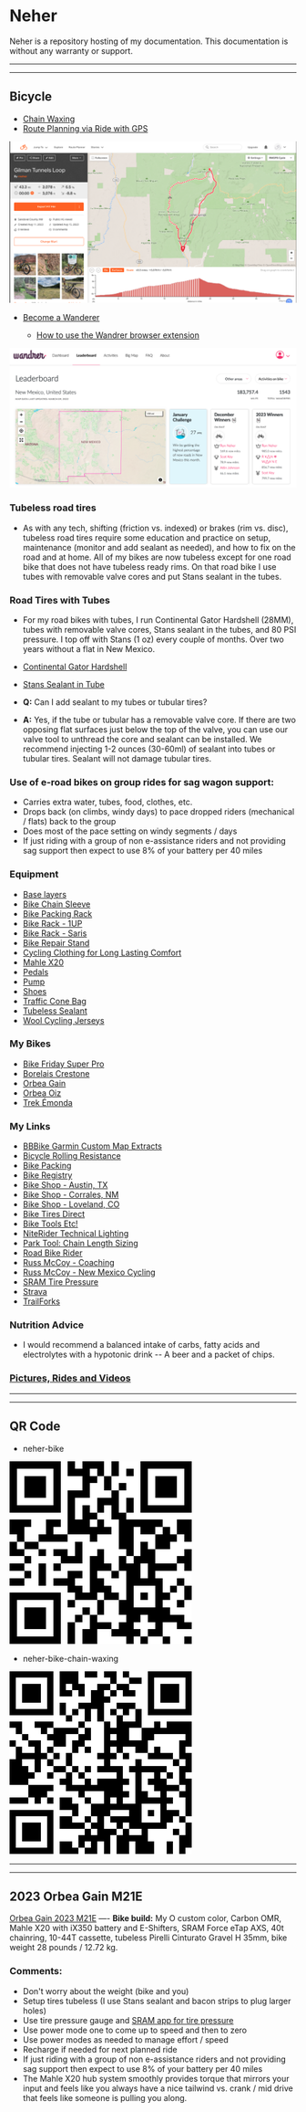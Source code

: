 # Neher

Neher is a repository hosting of my documentation. This documentation is without any warranty or support.

----------

----------

<!---
Comment
-->

## Bicycle

- [Chain Waxing](Docs/Bicycle-Chain-Waxing.md)
- [Route Planning via Ride with GPS](https://ridewithgps.com/)

![image02](Docs/Images/ridewithgps-gilman-tunnels-loop.png)

- [Become a Wanderer](https://wandrer.earth/about)

    - [How to use the Wandrer browser extension](https://wandrer.earth/install_extension)

![image02](Docs/Images/wandrer-2023-nm.png)

### Tubeless road tires

- As with any tech, shifting (friction vs. indexed) or brakes (rim vs. disc), tubeless road tires require some education and practice on setup, maintenance (monitor and add sealant as needed), and how to fix on the road and at home. All of my bikes are now tubeless except for one road bike that does not have tubeless ready rims. On that road bike I use tubes with removable valve cores and put Stans sealant in the tubes.


### Road Tires with Tubes

- For my road bikes with tubes, I run Continental Gator Hardshell (28MM), tubes with removable valve cores, Stans sealant in the tubes, and 80 PSI pressure. I top off with Stans (1 oz) every couple of months. Over two years without a flat in New Mexico. 

- [Continental Gator Hardshell](https://www.bicyclerollingresistance.com/road-bike-reviews/continental-gator-hardshell)
- [Stans Sealant in Tube](https://www.notubes.com/support-center/sealant)

- **Q:** Can I add sealant to my tubes or tubular tires?
- **A:** Yes, if the tube or tubular has a removable valve core. If there are two opposing flat surfaces just below the top of the valve, you can use our valve tool to unthread the core and sealant can be installed. We recommend injecting 1-2 ounces (30-60ml) of sealant into tubes or tubular tires. Sealant will not damage tubular tires.

### Use of e-road bikes on group rides for sag wagon support:

- Carries extra water, tubes, food, clothes, etc.
- Drops back (on climbs, windy days) to pace dropped riders (mechanical / flats) back to the group 
- Does most of the pace setting on windy  segments / days
- If just riding with a group of non e-assistance riders and not providing sag support then expect to use 8% of your battery per 40 miles

### Equipment

- [Base layers](https://merino.tech/)
- [Bike Chain Sleeve](http://www.whitelightningco.com/products/johnnys/chain-johnny)
- [Bike Packing Rack](https://aeroe.com/)
- [Bike Rack - 1UP](https://1up-usa.com/)
- [Bike Rack - Saris](https://saris.com/collections/racks)
- [Bike Repair Stand](https://feedbacksports.com/collections/bike-repair-stands/products/ultralight-bike-repair-stand?variant=44214811296042)
- [Cycling Clothing for Long Lasting Comfort](https://www.boure.com/index.html)
- [Mahle X20](https://mahle-smartbike.com/news-event/experience-next-level-cycling-with-the-orbea-gain-ebike-and-mahle-x20-system/)
- [Pedals](https://www.crankbrothers.com/collections/eggbeater/products/eggbeater-1?variant=53958723335)
- [Pump](https://www.fumpapumps.com/products/fumpa-bike-pump)
- [Shoes](https://www.crankbrothers.com/products/mallet-e-lace-black-blue?variant=39315475202144#grouped-product-input)
- [Traffic Cone Bag](https://trafficconebag.blogspot.com/p/traffic-cone-bag-101.html)
- [Tubeless Sealant](https://www.notubes.com/stan-s-tire-sealant-quart)
- [Wool Cycling Jerseys](https://www.oregoncyclewear.com/woolcyclingjerseys.html)

### My Bikes

- [Bike Friday Super Pro](https://bikefriday.com/bike-models/)
- [Borelais Crestone](https://fatbike.com/collections/crestone-builds/products/crestone-custom-sram)
- [Orbea Gain](https://www.orbea.com/us-en/ebikes/road/gain/)
- [Orbea Oiz](https://www.orbea.com/us-en/bicycles/mountain/oiz/)
- [Trek Émonda](https://www.trekbikes.com/us/en_US/emonda/)

### My Links

- [BBBike Garmin Custom Map Extracts](https://extract.bbbike.org/garmin.html)
- [Bicycle Rolling Resistance](https://www.bicyclerollingresistance.com/)
- [Bike Packing](https://bikepacking.com/)
- [Bike Registry](https://project529.com)
- [Bike Shop - Austin, TX](https://velorangutan.com/)
- [Bike Shop - Corrales, NM](https://www.fattirecycles.com/)
- [Bike Shop - Loveland, CO](https://www.breakaway-cycles.com/)
- [Bike Tires Direct](https://www.biketiresdirect.com/)
- [Bike Tools Etc!](https://www.biketoolsetc.com/)
- [NiteRider Technical Lighting](https://www.niterider.com/)
- [Park Tool: Chain Length Sizing](https://www.parktool.com/en-us/blog/repair-help/chain-length-sizing)
- [Road Bike Rider](https://www.roadbikerider.com/)
- [Russ McCoy - Coaching](https://russmccoy.wixsite.com/russmccoy)
- [Russ McCoy - New Mexico Cycling](https://russmccoy.wixsite.com/newmexicocycling)
- [SRAM Tire Pressure](https://axs.sram.com/guides/tire/pressure)
- [Strava](https://www.strava.com/)
- [TrailForks](https://www.trailforks.com/about/)

### Nutrition Advice

- I would recommend a balanced intake of carbs, fatty acids and electrolytes with a hypotonic drink -- A beer and a packet of chips.

### [Pictures, Rides and Videos](Docs/Pictures-and-Videos.md)

----------

----------

## QR Code

- neher-bike

![image03](Docs/Images/qr-neher-bike-400.png)

- neher-bike-chain-waxing

![image04](Docs/Images/qr-neher-bike-chain-waxing-400.png)

----------

----------

## 2023 Orbea Gain M21E

[Orbea Gain 2023 M21E](https://www.orbea.com/us-en/ebikes/road/gain/technology) —- **Bike build:** My O custom color, Carbon OMR, Mahle X20 with iX350 battery and E-Shifters, SRAM Force eTap AXS, 40t chainring, 10-44T cassette, tubeless Pirelli Cinturato Gravel H 35mm, bike weight 28 pounds / 12.72 kg.

### Comments:

- Don't worry about the weight (bike and you)
- Setup tires tubeless (I use Stans sealant and bacon strips to plug larger holes)
- Use tire pressure gauge and [SRAM app for tire pressure](https://axs.sram.com/guides/tire/pressure)
- Use power mode one to come up to speed and then to zero
- Use power modes as needed to manage effort / speed
- Recharge if needed for next planned ride
- If just riding with a group of non e-assistance riders and not providing sag support then expect to use 8% of your battery per 40 miles
- The Mahle X20 hub system smoothly provides torque that mirrors your input and feels like you always have a nice tailwind vs. crank / mid drive that feels like someone is pulling you along.

<!---
Comment
### QR Codes

- Foo

![image001](Docs/Images/QR-docs.png)
-->